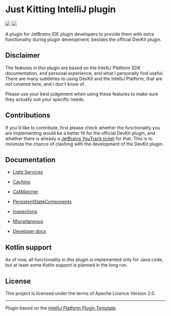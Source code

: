 # Just Kitting IntelliJ plugin

![](https://img.shields.io/badge/since-IJ2022.1-blue) ![](https://img.shields.io/badge/until-IJ2022.3-blue)

<!-- Plugin description -->
A plugin for JetBrains IDE plugin developers to provide them with extra functionality during plugin development, besides the official DevKit plugin.
<!-- Plugin description end -->

## Disclaimer

The features in this plugin are based on the IntelliJ Platform SDK documentation, and personal experience, and what I personally find useful.
There are many subtleties to using DevKit and the IntelliJ Platform, that are not covered here, and I don't know of.

Please use your best judgement when using these features to make sure they actually suit your specific needs.

## Contributions

If you'd like to contribute, first please check whether the functionality you are implementing would be a better fit for the
official DevKit plugin, and whether there is already a [JetBrains YouTrack ticket](https://youtrack.jetbrains.com/issues?q=Subsystem:%20%7BPlugin%20Development%20(DevKit)%7D) for that.
This is to minimize the chance of clashing with the development of the DevKit plugin.

## Documentation

- [Light Services](docs/light_services.md)
- [Caching](docs/caching.md)
- [CallMatcher](docs/call_matcher.md)
- [PersistentStateComponents](docs/persistent_state_components.md)
- [Inspections](docs/inspections.md)
- [Miscellaneous](docs/misc.md)

- [Developer docs](/docs/dev_docs.md)

## Kotlin support

As of now, all functionality in this plugin is implemented only for Java code, but at least some Kotlin support is planned in the long run.

## License

This project is licensed under the terms of Apache Licence Version 2.0.

---
Plugin based on the [IntelliJ Platform Plugin Template][template].

[template]: https://github.com/JetBrains/intellij-platform-plugin-template
